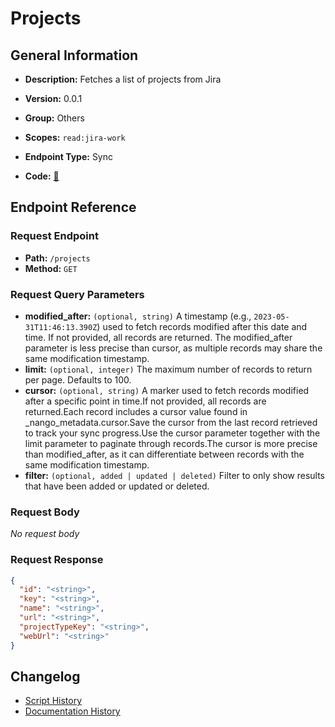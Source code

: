 # Projects

## General Information

- **Description:** Fetches a list of projects from Jira

- **Version:** 0.0.1
- **Group:** Others
- **Scopes:** `read:jira-work`
- **Endpoint Type:** Sync
- **Code:** [🔗](https://github.com/NangoHQ/integration-templates/tree/main/integrations/jira/syncs/projects.ts)


## Endpoint Reference

### Request Endpoint

- **Path:** `/projects`
- **Method:** `GET`

### Request Query Parameters

- **modified_after:** `(optional, string)` A timestamp (e.g., `2023-05-31T11:46:13.390Z`) used to fetch records modified after this date and time. If not provided, all records are returned. The modified_after parameter is less precise than cursor, as multiple records may share the same modification timestamp.
- **limit:** `(optional, integer)` The maximum number of records to return per page. Defaults to 100.
- **cursor:** `(optional, string)` A marker used to fetch records modified after a specific point in time.If not provided, all records are returned.Each record includes a cursor value found in _nango_metadata.cursor.Save the cursor from the last record retrieved to track your sync progress.Use the cursor parameter together with the limit parameter to paginate through records.The cursor is more precise than modified_after, as it can differentiate between records with the same modification timestamp.
- **filter:** `(optional, added | updated | deleted)` Filter to only show results that have been added or updated or deleted.

### Request Body

_No request body_

### Request Response

```json
{
  "id": "<string>",
  "key": "<string>",
  "name": "<string>",
  "url": "<string>",
  "projectTypeKey": "<string>",
  "webUrl": "<string>"
}
```

## Changelog

- [Script History](https://github.com/NangoHQ/integration-templates/commits/main/integrations/jira/syncs/projects.ts)
- [Documentation History](https://github.com/NangoHQ/integration-templates/commits/main/integrations/jira/syncs/projects.md)

<!-- END  GENERATED CONTENT -->

